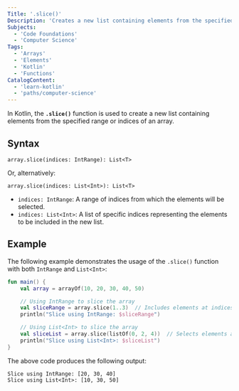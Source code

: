 ```yaml
---
Title: '.slice()'
Description: 'Creates a new list containing elements from the specified range or indices of an array.'
Subjects:
  - 'Code Foundations'
  - 'Computer Science'
Tags:
  - 'Arrays'
  - 'Elements'
  - 'Kotlin'
  - 'Functions'
CatalogContent:
  - 'learn-kotlin'
  - 'paths/computer-science'
---
```


In Kotlin, the **`.slice()`** function is used to create a new list containing elements from the specified range or indices of an array.

## Syntax

```pseudo
array.slice(indices: IntRange): List<T>
```

Or, alternatively:

```pseudo
array.slice(indices: List<Int>): List<T>
```

- `indices: IntRange`: A range of indices from which the elements will be selected.
- `indices: List<Int>`: A list of specific indices representing the elements to be included in the new list.

## Example

The following example demonstrates the usage of the `.slice()` function with both `IntRange` and `List<Int>`:

```kotlin
fun main() {
    val array = arrayOf(10, 20, 30, 40, 50)

    // Using IntRange to slice the array 
    val sliceRange = array.slice(1..3)  // Includes elements at indices 1, 2, and 3
    println("Slice using IntRange: $sliceRange") 

    // Using List<Int> to slice the array
    val sliceList = array.slice(listOf(0, 2, 4))  // Selects elements at indices 0, 2, and 4
    println("Slice using List<Int>: $sliceList") 
}
```

The above code produces the following output:

```shell
Slice using IntRange: [20, 30, 40]
Slice using List<Int>: [10, 30, 50]
```
